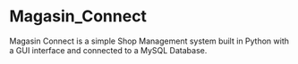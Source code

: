 # Magasin_Connect
Magasin Connect is a simple Shop Management system built in Python with a GUI interface and connected to a MySQL Database.
